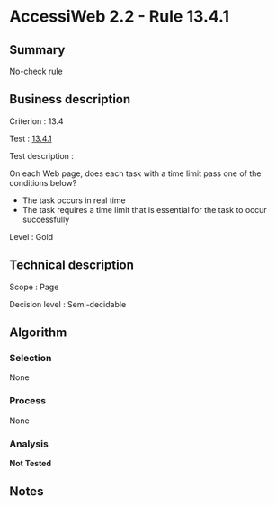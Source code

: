 # AccessiWeb 2.2 - Rule 13.4.1

## Summary

No-check rule

## Business description

Criterion : 13.4

Test : [13.4.1](http://www.accessiweb.org/index.php/accessiweb-22-english-version.html#test-13-4-1)

Test description :

 On each Web page, does each task with a time limit pass one of the conditions below? 

 * The task occurs in real time
 * The task requires a time limit that is essential for the task to occur successfully
 

Level : Gold 

## Technical description

Scope : Page

Decision level : Semi-decidable

## Algorithm

### Selection

None

### Process

None

### Analysis

**Not Tested**

## Notes

